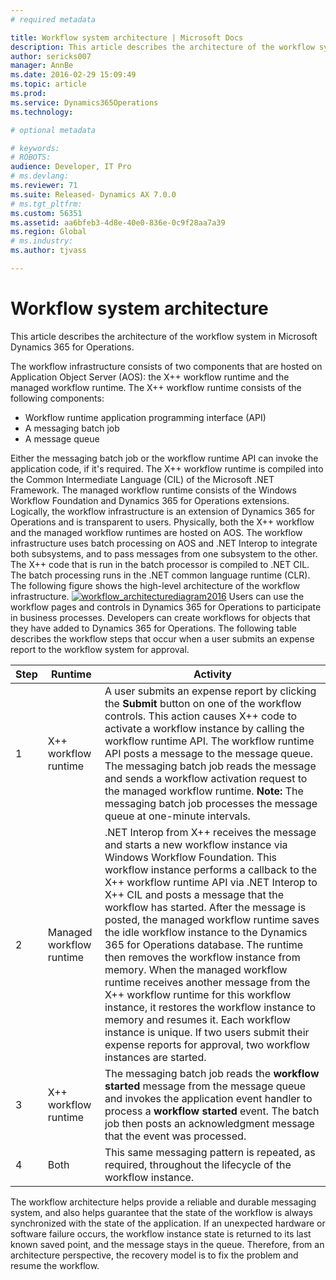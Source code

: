 ```yaml
---
# required metadata

title: Workflow system architecture | Microsoft Docs
description: This article describes the architecture of the workflow system in Microsoft Dynamics 365 for Operations.
author: sericks007
manager: AnnBe
ms.date: 2016-02-29 15:09:49
ms.topic: article
ms.prod: 
ms.service: Dynamics365Operations
ms.technology: 

# optional metadata

# keywords: 
# ROBOTS: 
audience: Developer, IT Pro
# ms.devlang: 
ms.reviewer: 71
ms.suite: Released- Dynamics AX 7.0.0
# ms.tgt_pltfrm: 
ms.custom: 56351
ms.assetid: aa6bfeb3-4d8e-40e0-836e-0c9f28aa7a39
ms.region: Global
# ms.industry: 
ms.author: tjvass

---
```


# Workflow system architecture

This article describes the architecture of the workflow system in Microsoft Dynamics 365 for Operations.

The workflow infrastructure consists of two components that are hosted on Application Object Server (AOS): the X++ workflow runtime and the managed workflow runtime. The X++ workflow runtime consists of the following components:

-   Workflow runtime application programming interface (API)
-   A messaging batch job
-   A message queue

Either the messaging batch job or the workflow runtime API can invoke the application code, if it's required. The X++ workflow runtime is compiled into the Common Intermediate Language (CIL) of the Microsoft .NET Framework. The managed workflow runtime consists of the Windows Workflow Foundation and Dynamics 365 for Operations extensions. Logically, the workflow infrastructure is an extension of Dynamics 365 for Operations and is transparent to users. Physically, both the X++ workflow and the managed workflow runtimes are hosted on AOS. The workflow infrastructure uses batch processing on AOS and .NET Interop to integrate both subsystems, and to pass messages from one subsystem to the other. The X++ code that is run in the batch processor is compiled to .NET CIL. The batch processing runs in the .NET common language runtime (CLR). The following figure shows the high-level architecture of the workflow infrastructure. [![workflow\_architecturediagram2016](./media/workflow_architecturediagram2016.png)](./media/workflow_architecturediagram2016.png) Users can use the workflow pages and controls in Dynamics 365 for Operations to participate in business processes. Developers can create workflows for objects that they have added to Dynamics 365 for Operations. The following table describes the workflow steps that occur when a user submits an expense report to the workflow system for approval.

| Step | Runtime                  | Activity                                                                                                                                                                                                                                                                                                                                                                                                                                                                                                                                                                                                                                                                                                                                                                                    |
|------|--------------------------|---------------------------------------------------------------------------------------------------------------------------------------------------------------------------------------------------------------------------------------------------------------------------------------------------------------------------------------------------------------------------------------------------------------------------------------------------------------------------------------------------------------------------------------------------------------------------------------------------------------------------------------------------------------------------------------------------------------------------------------------------------------------------------------------|
| 1    | X++ workflow runtime     | A user submits an expense report by clicking the **Submit** button on one of the workflow controls. This action causes X++ code to activate a workflow instance by calling the workflow runtime API. The workflow runtime API posts a message to the message queue. The messaging batch job reads the message and sends a workflow activation request to the managed workflow runtime. **Note:** The messaging batch job processes the message queue at one-minute intervals.                                                                                                                                                                                                                                                                                                               |
| 2    | Managed workflow runtime | .NET Interop from X++ receives the message and starts a new workflow instance via Windows Workflow Foundation. This workflow instance performs a callback to the X++ workflow runtime API via .NET Interop to X++ CIL and posts a message that the workflow has started. After the message is posted, the managed workflow runtime saves the idle workflow instance to the Dynamics 365 for Operations database. The runtime then removes the workflow instance from memory. When the managed workflow runtime receives another message from the X++ workflow runtime for this workflow instance, it restores the workflow instance to memory and resumes it. Each workflow instance is unique. If two users submit their expense reports for approval, two workflow instances are started. |
| 3    | X++ workflow runtime     | The messaging batch job reads the **workflow started** message from the message queue and invokes the application event handler to process a **workflow started** event. The batch job then posts an acknowledgment message that the event was processed.                                                                                                                                                                                                                                                                                                                                                                                                                                                                                                                                   |
| 4    | Both                     | This same messaging pattern is repeated, as required, throughout the lifecycle of the workflow instance.                                                                                                                                                                                                                                                                                                                                                                                                                                                                                                                                                                                                                                                                                    |

The workflow architecture helps provide a reliable and durable messaging system, and also helps guarantee that the state of the workflow is always synchronized with the state of the application. If an unexpected hardware or software failure occurs, the workflow instance state is returned to its last known saved point, and the message stays in the queue. Therefore, from an architecture perspective, the recovery model is to fix the problem and resume the workflow.

